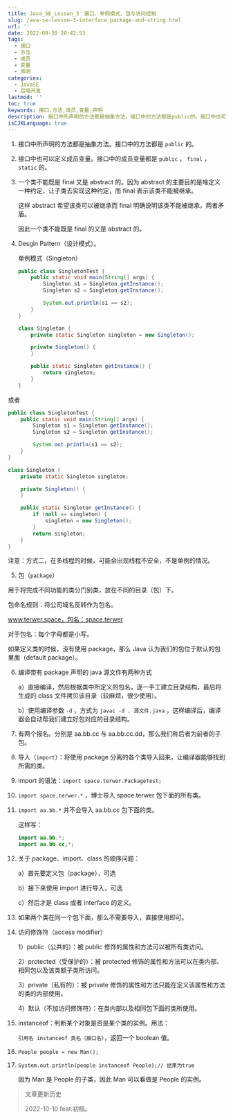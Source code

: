 ```yaml
---
title: Java_SE_Lesson_3：接口、单例模式、包与访问控制
slug: /ava-se-lesson-3-interface_package-and-string.html
url: ''
date: 2022-09-30 20:42:53
tags:
  - 接口
  - 方法
  - 成员
  - 变量
  - 声明
categories:
  - JavaSE
  - 后端开发
lastmod: ''
toc: true
keywords: 接口,方法,成员,变量,声明
description: 接口中所声明的方法都是抽象方法。接口中的方法都是public​的。接口中也可以定义成员变量。接口中的成员变量都是publicfinalstatic的。一个类不能既是final又是abstract的。因为abstract的主要目的是啥定义一种约定让子类去实现这种约定而final表示该类不能被继承。这样abstract希望该类可以被继承而final明确说明该类不能被继承两者矛盾。因此一个类不能既是final的又是abstract的。desginpattern（设计模式）。单例模式（singleton）publ
isCJKLanguage: true
---
```

1. 接口中所声明的方法都是抽象方法。接口中的方法都是 `public`​ 的。
2. 接口中也可以定义成员变量。接口中的成员变量都是 `public` ， `final` ， `static` 的。
3. 一个类不能既是 final 又是 abstract 的。因为 abstract 的主要目的是啥定义一种约定，让子类去实现这种约定，而 final 表示该类不能被继承。

   这样 abstract 希望该类可以被继承而 final 明确说明该类不能被继承，两者矛盾。

   因此一个类不能既是 final 的又是 abstract 的。

4. Desgin Pattern（设计模式）。

   单例模式（Singleton）

   ```java
   public class SingletonTest {
       public static void main(String[] args) {
           Singleton s1 = Singleton.getInstance();
           Singleton s2 = Singleton.getInstance();

           System.out.println(s1 == s2);
       }
   }

   class Singleton {
       private static Singleton singleton = new Singleton();

       private Singleton() {
       }

       public static Singleton getInstance() {
           return singleton;
       }
   }
   ```

或者

```java
public class SingletonTest {
    public static void main(String[] args) {
        Singleton s1 = Singleton.getInstance();
        Singleton s2 = Singleton.getInstance();

        System.out.println(s1 == s2);
    }
}

class Singleton {
    private static Singleton singleton;

    private Singleton() {
    }

    public static Singleton getInstance() {
        if (null == singleton) {
            singleton = new Singleton();
        }
        return singleton;
    }
}
```

注意：方式二，在多线程的时候，可能会出现线程不安全，不是单例的情况。

5. 包（`package`）

用于将完成不同功能的类分门别类，放在不同的目录（包）下。

包命名规则：将公司域名反转作为包名。

www.terwer.space，包名：space.terwer

对于包名：每个字母都是小写。

如果定义类的时候，没有使用 package，那么 Java 认为我们的包位于默认的包里面（default package）。

6. 编译带有 package 声明的 java 源文件有两种方式

   a）直接编译，然后根据类中所定义的包名，逐一手工建立目录结构，最后将生成的 class 文件拷贝该目录（较麻烦，很少使用）。

   b）使用编译参数 `-d`​ ，方式为 `javac -d . 源文件.java` ，这样编译后，编译器会自动帮我们建立好包对应的目录结构。

7. 有两个报名。分别是 aa.bb.cc 与 aa.bb.cc.dd，那么我们称后者为前者的子包。

8. 导入（`import`​）：将使用 package 分离的各个类导入回来，让编译器能够找到所需的类。

9. import 的语法：`import space.terwer.PackageTest;`​

10. `import space.terwer.*` ，博士导入 space.terwer 包下面的所有类。

11. `import aa.bb.*`​​​​​​ 并不会导入 aa.bb.cc 包下面的类。

    这样写：

    ```java
    import aa.bb.*;
    import aa.bb.cc,*;
    ```
12. 关于 package、import、class 的顺序问题：

    a）首先要定义包（package），可选

    b）接下来使用 import 进行导入，可选

    c）然后才是 class 或者 interface 的定义。
13. 如果两个类在同一个包下面，那么不需要导入，直接使用即可。
14. 访问修饰符（access modifier）

    1）public（公共的）：被 public 修饰的属性和方法可以被所有类访问。

    2）protected（受保护的）：被 protected 修饰的属性和方法可以在类内部、相同包以及该类额子类所访问。

    3）private（私有的）：被 private 修饰的属性和方法只能在定义该属性和方法的类的内部使用。

    4）默认（不加访问修饰符）：在类内部以及相同包下面的类所使用。
15. instanceof：判断某个对象是否是某个类的实例。用法：

    `引用名 instanceof 类名（接口名）`，返回一个 boolean 值。
16. `People people = new Man();`
17. `System.out.println(people instanceof People);// 结果为true`

    因为 Man 是 People 的子类，因此 Man 可以看做是 People 的实例。

> 文章更新历史
>
> 2022-10-10 feat:初稿。

‍